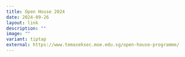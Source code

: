 ```yaml
---
title: Open House 2024
date: 2024-09-26
layout: link
description: ""
image: ""
variant: tiptap
external: https://www.temaseksec.moe.edu.sg/open-house-programme/
---
```

